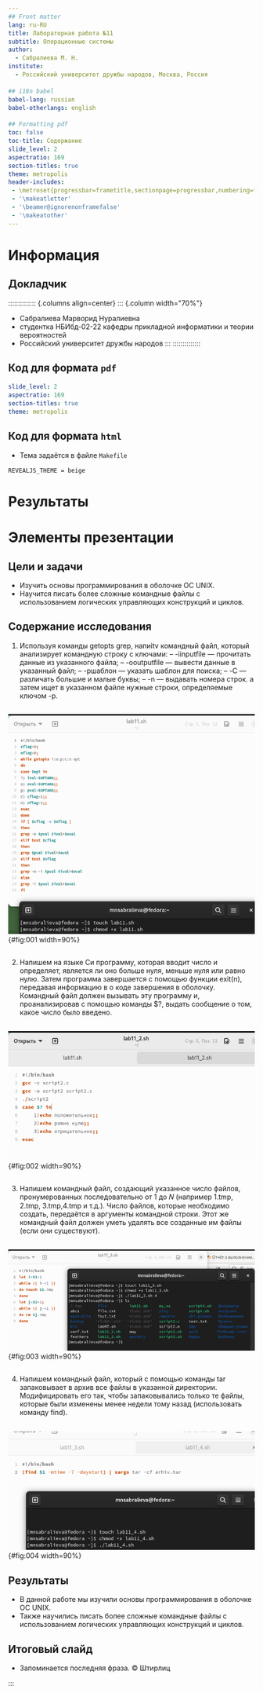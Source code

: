 ```yaml
---
## Front matter
lang: ru-RU
title: Лабораторная работа №11
subtitle: Операционные системы
author:
  - Сабралиева М. Н.
institute:
  - Российский университет дружбы народов, Москва, Россия

## i18n babel
babel-lang: russian
babel-otherlangs: english

## Formatting pdf
toc: false
toc-title: Содержание
slide_level: 2
aspectratio: 169
section-titles: true
theme: metropolis
header-includes:
 - \metroset{progressbar=frametitle,sectionpage=progressbar,numbering=fraction}
 - '\makeatletter'
 - '\beamer@ignorenonframefalse'
 - '\makeatother'
---
```


# Информация

## Докладчик

:::::::::::::: {.columns align=center}
::: {.column width="70%"}

  * Сабралиева Марворид Нуралиевна
  * студентка НБИбд-02-22 кафедры прикладной информатики и теории вероятностей
  * Российский университет дружбы народов
:::
::::::::::::::

## Код для формата `pdf`

```yaml
slide_level: 2
aspectratio: 169
section-titles: true
theme: metropolis
```

## Код для формата `html`

- Тема задаётся в файле `Makefile`

```make
REVEALJS_THEME = beige 
```
# Результаты

# Элементы презентации

## Цели и задачи

- Изучить основы программирования в оболочке ОС UNIX. 
- Научится писать более сложные командные файлы с использованием логических управляющих конструкций и циклов.

## Содержание исследования

1. Используя команды getopts grep, напиitv командный файл, который анализирует
командную строку с ключами:
– -iinputfile — прочитать данные из указанного файла;
– -ooutputfile — вывести данные в указанный файл;
– -pшаблон — указать шаблон для поиска;
– -C — различать большие и малые буквы;
– -n — выдавать номера строк.
а затем ищет в указанном файле нужные строки, определяемые ключом -p.

##

![задание 1](image/1.png){#fig:001 width=90%}

##

2. Напишем на языке Си программу, которая вводит число и определяет, является ли оно больше нуля, меньше нуля или равно нулю. Затем программа завершается с помощью функции exit(n), передавая информацию в о коде завершения в оболочку. Командный файл должен вызывать эту программу и, проанализировав с помощью команды $?, выдать сообщение о том, какое число было введено.

##

![задание 2](image/2.png){#fig:002 width=90%}

##

3. Напишем командный файл, создающий указанное число файлов, пронумерованных
последовательно от 1 до 𝑁 (например 1.tmp, 2.tmp, 3.tmp,4.tmp и т.д.). Число файлов, которые необходимо создать, передаётся в аргументы командной строки. Этот же командный файл должен уметь удалять все созданные им файлы (если они существуют).

##

![задание 3](image/3.png){#fig:003 width=90%}

##

4. Напишем командный файл, который с помощью команды tar запаковывает в архив
все файлы в указанной директории. Модифицировать его так, чтобы запаковывались
только те файлы, которые были изменены менее недели тому назад (использовать
команду find).

##

![задание 4](image/4.png){#fig:004 width=90%}


## Результаты

- В данной работе мы изучили основы программирования в оболочке  ОС UNIX. 
- Также научились писать более сложные командные файлы с использованием логических управляющих конструкций и циклов.

## Итоговый слайд

- Запоминается последняя фраза. © Штирлиц

:::


